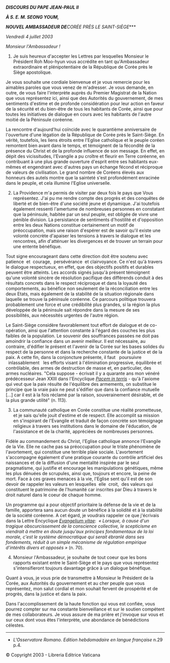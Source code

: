 ***DISCOURS DU PAPE JEAN-PAUL II***

***À S. E. M. SEONG YOUM,***

***NOUVEL AMBASSADEUR DE****CORÉE PRÈS LE SAINT-SIÈGE****

*Vendredi 4 juillet 2003*

*Monsieur l'Ambassadeur !*

1. Je suis heureux d'accepter les Lettres par lesquelles Monsieur le Président Roh Moo-hyun vous accrédite en tant qu'Ambassadeur extraordinaire et plénipotentiaire de la République de Corée près le Siège apostolique.

Je vous souhaite une cordiale bienvenue et je vous remercie pour les aimables paroles que vous venez de m'adresser. Je vous demande, en outre, de vous faire l'interprète auprès du Premier Magistrat de la Nation que vous représentez ici, ainsi que des Autorités du gouvernement, de mes sentiments d'estime et de profonde considération pour leur action en faveur de la sécurité et du bien-être de tous les habitants de Corée, ainsi que pour toutes les initiatives de dialogue en cours avec les habitants de l'autre moitié de la Péninsule coréenne.

La rencontre d'aujourd'hui coïncide avec le quarantième anniversaire de l'ouverture d'une légation de la République de Corée près le Saint-Siège. En vérité, toutefois, les liens étroits entre l'Eglise catholique et le peuple coréen remontent bien avant dans le temps, et témoignent de la fécondité de la présence du Christ et de la profonde influence de son message. En effet, en dépit des vicissitudes, l'Evangile a pu croître et fleurir en Terre coréenne, en contribuant à une plus grande ouverture d'esprit entre ses habitants eux-mêmes et engendrant avec d'autres pays un échange fécond et réciproque de valeurs de civilisation. Le grand nombre de Coréens élevés aux honneurs des autels montre que la sainteté s'est profondément enracinée dans le peuple, et cela illumine l'Eglise universelle.

2. La Providence m'a permis de visiter par deux fois le pays que Vous représentez. J'ai pu me rendre compte des progrès et des conquêtes de liberté et de bien-être d'une société jeune et dynamique. J'ai toutefois également ressenti l'amertume de nombreuses personnes en constatant que la péninsule, habitée par un seul peuple, est obligée de vivre une pénible division. La persistance de sentiments d'hostilité et d'opposition entre les deux Nations constitue certainement un motif de préoccupation, mais une raison d'espérer est de savoir qu'il existe une volonté concrète d'apaiser les tensions à travers le dialogue et les rencontres, afin d'atténuer les divergences et de trouver un terrain pour une entente bénéfique.

Tout signe encourageant dans cette direction doit être soutenu avec patience  et  courage,  persévérance  et clairvoyance. Ce n'est qu'à travers le dialogue respectueux, en effet, que des objectifs positifs et durables peuvent être atteints. Les accords signés jusqu'à présent témoignent qu'une volonté sincère de résolution pacifique des différends conduit à des résultats concrets dans le respect réciproque et dans la loyauté des comportements, au bénéfice non seulement de la réconciliation entre les deux Etats, mais également de la stabilité de la situation régionale dans laquelle se trouve la péninsule coréenne. Ce parcours politique trouvera probablement une force et une crédibilité plus grandes, si la région la plus développée de la péninsule sait répondre dans la mesure de ses possibilités, aux nécessités urgentes de l'autre région.

Le Saint-Siège considère favorablement tout effort de dialogue et de co-opération, ainsi que l'attention constante à l'égard des couches les plus faibles de la population. Le souvenir des souffrances passées ne doit pas amoindrir la confiance dans un avenir meilleur. Il est nécessaire, au contraire, d'édifier le présent et l'avenir de la Corée sur les bases solides du respect de la personne et dans la recherche constante de la justice et de la paix. A cette fin, dans la conjoncture présente, il faut   poursuivre   inlassablement   les efforts visant à l'élimination progressive, équilibrée et contrôlable, des armes de destruction de masse et, en particulier, des armes nucléaires. "Cela suppose - écrivait il y a quarante ans mon vénéré prédécesseur Jean XXIII dans l'Encyclique *[Pacem in terris](/content/john-xxiii/fr/encyclicals/documents/hf_j-xxiii_enc_11041963_pacem.html)* *-* qu'à l'axiome qui veut que la paix résulte de l'équilibre des armements, on substitue le principe que la vraie paix ne peut s'édifier que dans la confiance mutuelle [...] car il est à la fois réclamé par la raison, souverainement désirable, et de la plus grande utilité" (n. 113).

3. La communauté catholique en Corée constitue une réalité prometteuse, et je sais qu'elle jouit d'estime et de respect. Elle accomplit sa mission en s'inspirant de l'Evangile et traduit de façon concrète son témoignage religieux à travers ses institutions dans le domaine de l'éducation, de l'assistance et de la charité, appréciées de nombreuses personnes.

Fidèle au commandement du Christ, l'Eglise catholique annonce l'Evangile de la Vie. Elle ne cache pas sa préoccupation pour le triste phénomène de l'avortement, qui constitue une terrible plaie sociale. L'avortement s'accompagne également d'une pratique courante du contrôle artificiel des naissances et de la diffusion d'une mentalité inspirée par le seul pragmatisme, qui justifie et encourage les manipulations génétiques, même les plus dénuées de scrupules, ainsi que, toujours et encore, la peine de mort. Face à ces graves menaces à la vie, l'Eglise sent qu'il est de son devoir de rappeler les valeurs en lesquelles  elle  croit,  des valeurs qui constituent le patrimoine de l'humanité car inscrites par Dieu à travers le droit naturel dans le coeur de chaque homme.

Un programme qui a pour objectif prioritaire la défense de la vie et de la famille, apportera sans aucun doute un bénéfice à la solidité et à la stabilité de la société coréenne. A cet égard, je voudrais rappeler ce que j'écrivais dans la Lettre Encyclique *[Evangelium vitae](/content/john-paul-ii/fr/encyclicals/documents/hf_jp-ii_enc_25031995_evangelium-vitae.html)*:  *« *Lorsque, à cause d'un tragique obscurcissement de la conscience collective, le scepticisme en viendrait à mettre en doute jusqu'aux principes fondamentaux de la loi morale, c'est le système démocratique qui serait ébranlé dans ses fondements, réduit à un simple mécanisme de régulation empirique d'intérêts divers et opposés* »* (n. 70).

4. Monsieur l'Ambassadeur, je souhaite de tout coeur que les bons rapports existant entre le Saint-Siège et le pays que vous représentez s'intensifieront toujours davantage grâce à un dialogue bénéfique.

Quant à vous, je vous prie de transmettre à Monsieur le Président de la Corée, aux Autorités du gouvernement et au cher peuple que vous représentez, mon salut cordial et mon souhait fervent de prospérité et de progrès, dans la justice et dans la paix.

Dans l'accomplissement de la haute fonction qui vous est confiée, vous pourrez compter sur ma constante bienveillance et sur le soutien compétent de mes collaborateurs. Je vous assure de ma prière et j'invoque sur vous et sur ceux dont vous êtes l'interprète, une abondance de bénédictions célestes.

* * *

* *L'Osservatore Romano. Edition hebdomadaire en langue française* n.29 p.4.

© Copyright 2003 - Libreria Editrice Vaticana